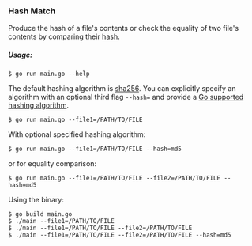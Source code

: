### Hash Match
Produce the hash of a file's contents or check the equality of two file's contents by 
comparing their [hash](https://pkg.go.dev/crypto).

##### Usage:
```
$ go run main.go --help
```
The default hashing algorithm is [sha256](https://pkg.go.dev/crypto/sha256). You can explicitly specify an
algorithm with an optional third flag `--hash=` and provide a 
[Go supported hashing algorithm](https://pkg.go.dev/crypto#Hash).
```
$ go run main.go --file1=/PATH/TO/FILE
```
With optional specified hashing algorithm:
```
$ go run main.go --file1=/PATH/TO/FILE --hash=md5
```
or for equality comparison:
```
$ go run main.go --file1=/PATH/TO/FILE --file2=/PATH/TO/FILE --hash=md5
```
Using the binary:
```
$ go build main.go 
$ ./main --file1=/PATH/TO/FILE
$ ./main --file1=/PATH/TO/FILE --file2=/PATH/TO/FILE
$ ./main --file1=/PATH/TO/FILE --file2=/PATH/TO/FILE --hash=md5
```
